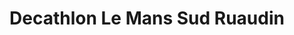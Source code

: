 ---
title: "Decathlon Le Mans Sud Ruaudin"
url: /ruaudin/decathlon-le-mans-sud-ruaudin/
shop: Sport
---